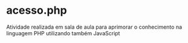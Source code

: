 # acesso.php
Atividade realizada em sala de aula para aprimorar o conhecimento na linguagem PHP utilizando também JavaScript
